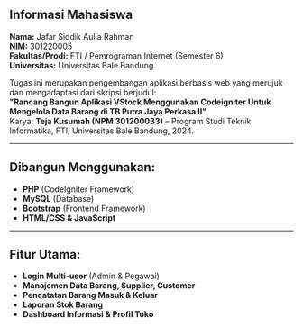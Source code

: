 ## Informasi Mahasiswa

**Nama:** Jafar Siddik Aulia Rahman  
**NIM:** 301220005  
**Fakultas/Prodi:** FTI / Pemrograman Internet (Semester 6)  
**Universitas:** Universitas Bale Bandung  

Tugas ini merupakan pengembangan aplikasi berbasis web yang merujuk dan mengadaptasi dari skripsi berjudul:  
**"Rancang Bangun Aplikasi VStock Menggunakan Codeigniter Untuk Mengelola Data Barang di TB Putra Jaya Perkasa II"**  
Karya: **Teja Kusumah (NPM 301200033)** – Program Studi Teknik Informatika, FTI, Universitas Bale Bandung, 2024.  

---

## Dibangun Menggunakan:

- **PHP** (CodeIgniter Framework)  
- **MySQL** (Database)  
- **Bootstrap** (Frontend Framework)  
- **HTML/CSS & JavaScript**  

---

## Fitur Utama:

- **Login Multi-user** (Admin & Pegawai)  
- **Manajemen Data Barang, Supplier, Customer**  
- **Pencatatan Barang Masuk & Keluar**  
- **Laporan Stok Barang**  
- **Dashboard Informasi & Profil Toko**